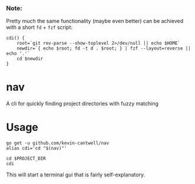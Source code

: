 ### Note:
Pretty much the same functionality (maybe even better) can be achieved with a short `fd` + `fzf` script:

```
cdi() {
    root=`git rev-parse --show-toplevel 2>/dev/null || echo $HOME`
    newdir=`{ echo $root; fd -t d . $root; } | fzf --layout=reverse || echo '.'`
    cd $newdir
}
```


# nav
A cli for quickly finding project directories with fuzzy matching

# Usage

```
go get -u github.com/kevin-cantwell/nav
alias cdi='cd "$(nav)"'

cd $PROJECT_DIR
cdi
```

This will start a terminal gui that is fairly self-explanatory.
